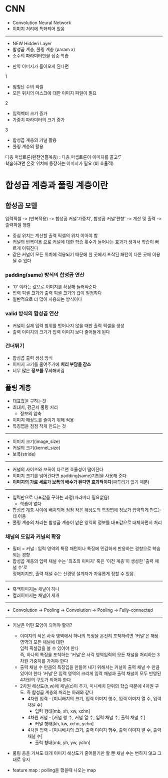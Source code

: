 # CNN 
* Convolution Neural Network
* 이미지 처리에 특화되어 있음
---
* NEW Hidden Layer
* 합성곱 계층, 풀링 계층 (param x)
* 소수의 파라미터만을 집중 학습

- 만약 이미지가 들어오게 된다면 

1
* 엄청난 수의 픽셀
* 모든 위치의 마스크에 대한 이미지 파일이 필요

2
* 입력벡터 크기 증가
* 가중치 파라미터의 크기 증가

3
* 합성곱 계층의 커널 활용
* 풀링 계층의 활용

다층 퍼셉트론(완전연결계층) : 다층 퍼셉트론이 이미지를 골고루   
학습하려면 온갖 위치에 등장하는 이미지가 필요 (비 효율적)

# 합성곱 계층과 풀링 계층이란

## 합성곱 모델

입력픽셀 -> (반복적용) -> 합성곱 커널'가중치', 합성곱 커널'편향' -> 계산 및 출력 -> 출력픽셀 행렬

* 중심 위치는 계산할 출력 픽셀의 위치 이어야 함
* 커널의 반복이용 으로 커널에 대한 학습 횟수가 늘어나는 효과가 생겨서 학습이 빠르게 이뤄진다
* 같은 커널이 모든 위치에 적용되기 때문에 한 곳에서 포착된 패턴이 다른 곳에 이용될 수 있다

### padding(same) 방식의 합성곱 연산
* '0' 이라는 값으로 이미지를 확장해 둘러싸준다
* 입력 픽셀 크기와 출력 픽셀 크기의 값이 일정하다
* 일반적으로 더 많이 사용되는 방식이다

### valid 방식의 합성곱 연산
* 커널이 실제 입력 범위를 벗어나지 않을 때만 출력 픽셀을 생성
* 출력 이미지의 크기가 입력 이미지 보다 줄어들게 된다

### 건너뛰기 
* 합성곱 출력 생성 방식
* 이미지 크기를 줄여주기에 **처리 부담을 감소**
* 너무 많은 **정보를 무시**해버림

## 풀링 계층
* 대표값을 구하는것
* 최대치, 평균치 풀링 처리
  * 정보의 압축
* 이미지 해상도를 줄이기 위해 적용
* 특징맵을 점점 작게 만드는 것
---
* 이미지 크기(image_size)
* 커널의 크기(kernel_size)
* 보폭(stride)
---
* 커널의 사이즈와 보폭이 다르면 효율성이 떨어진다
* 이미지 크기를 넘어간다면 padding(same)기법을 사용해 준다
* **이미지의 가로 세로가 보폭의 배수가 된다면 효과적이다**(짜투리가 없기 때문)
---
* 입력만으로 다표값을 구하는 과정(파라미터 필요없음)
  * 학습이 없다
* 합성곱 계층 사이에 배치되어 점점 작은 해상도의 특징맵에 정보가 집약되게 만드는데 이용
* 풀링 계층의 처리는 합성곱 계층이 넚은 영역의 정보를 대표값으로 대체하면서 처리
 
### 채널의 도입과 커널의 확장
* 필터 = 커널 : 입력 영역의 특정 패턴이나 특징에 민감하게 반응하는 경향으로 학습되는 경향
* 합성곱 계층의 입력 채널 수는 '최초의 이미지' 혹은 '이전 계층'이 생성한 '출력 채널 수'로  
  정해지지만, 출력 채널 수는 신경망 설계자가 자유롭게 정할 수 있음.
---
* 흑백이미지는 채널이 하나
* 컬러이미지는 채널이 세개
---
* Convolution -> Pooling -> Convolution -> Pooling -> Fully-connected
---
* 커널은 어떤 모양이 되어야 할까?
  * 이미지의 작은 사각 영역에서 하나의 특징을 온전히 포착하려면 '커널'은 해당 영역의 모든 채널에 대한  
    입력 픽셀값을 볼 수 있어야 한다  
    즉, 하나의 특징을 포착하는 '커널'은 사각 영역입력의 모든 채널을 처리하는 3차원 가중치를 가져야 한다
  * 출력 채널 수 만큼의 특징입을 만들어 내기 위해서는 커널이 출력 채널 수 만큼 있어야 한다
    '커널'은 입력 영역의 크리게 입력 채널과 출력 채널이 모두 반영된 4차원의 구도가 되어야 한다
  * 2차원 해상도(h,w)에 채널(c)이 추가, 미니배치 단위의 학습 때문에 4차원 구도. 
    즉 합성곱 계층의 처리는 아래와 같다
    * 4차원 입력 - [미니배치의 크기, 입력 이미지 행수, 입력 이미지 열 수, 입력 채널 수]
      * 입력 행태[mb, xh, xw, xchn]
    * 4차원 커널 - [커널 행 수, 커널 열 수, 입력 채널 수, 출력 채널 수]
      * 커널 형태[kh, kw, xchn, ychn]
    * 4차원 입력 - [미니배치의 크기, 출력 이미지 행수, 출력 이미지 열 수, 출력 채널 수]
      * 출력 형태[mb, yh, yw, ychn]
      
* 풀링 층을 거쳐도 대개 이미지 해상도가 줄어들기만 할 뿐 채널 수는 변하지 않고 그대로 유지      
* feature map : polling을 했을때 나오는 map      
      
